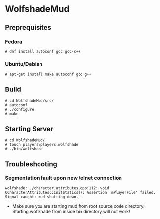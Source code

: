 # WolfshadeMud

## Preprequisites
### Fedora
```
# dnf install autoconf gcc gcc-c++
```

### Ubuntu/Debian
```
# apt-get install make autoconf gcc g++ 
```

## Build 

```
# cd WolfshadeMud/src/
# autoconf
# ./configure
# make
```

## Starting Server
```
# cd WolfshadeMud/
# touch players/players.wolfshade
# ./bin/wolfshade
```

## Troubleshooting

### Segmentation fault upon new telnet connection
```
wolfshade: ./character.attributes.cpp:112: void CCharacterAttributes::InitStatics(): Assertion `mPlayerFile' failed.
Signal caught: mud shutting down.
```

- Make sure you are starting mud from root source code directory. Starting woflshade from inside bin directory will not work!
